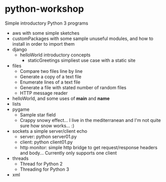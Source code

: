 # python-workshop

Simple introductory Python 3 programs

* aws with some simple sketches
* customPackages with some sample unuseful modules, and how to install in order to import them
* django
   - helloWorld introductory concepts
      * staticGreetings simpliest use case with a static site
* files
   - Compare two files line by line
   - Generate a copy of a text file
   - Enumerate lines of a text file
   - Generate a file with stated number of random files
   - HTTP message reader
* helloWorld, and some uses of __main__ and __name__
* lists
* pygame
   - Sample star field
   - Crappy snowy effect... I live in the mediterranean and I'm not quite sure how snow works... :)
* sockets a simple server/client echo
   - server: python server01.py <address> <port>
   - client: python client01.py <address> <port> <space separated message>
   - http monitor: simple http bridge to get request/response headers and body... Currently only supports one client
* threads
   - Thread for Python 2
   - Threading for Python 3
* xml
